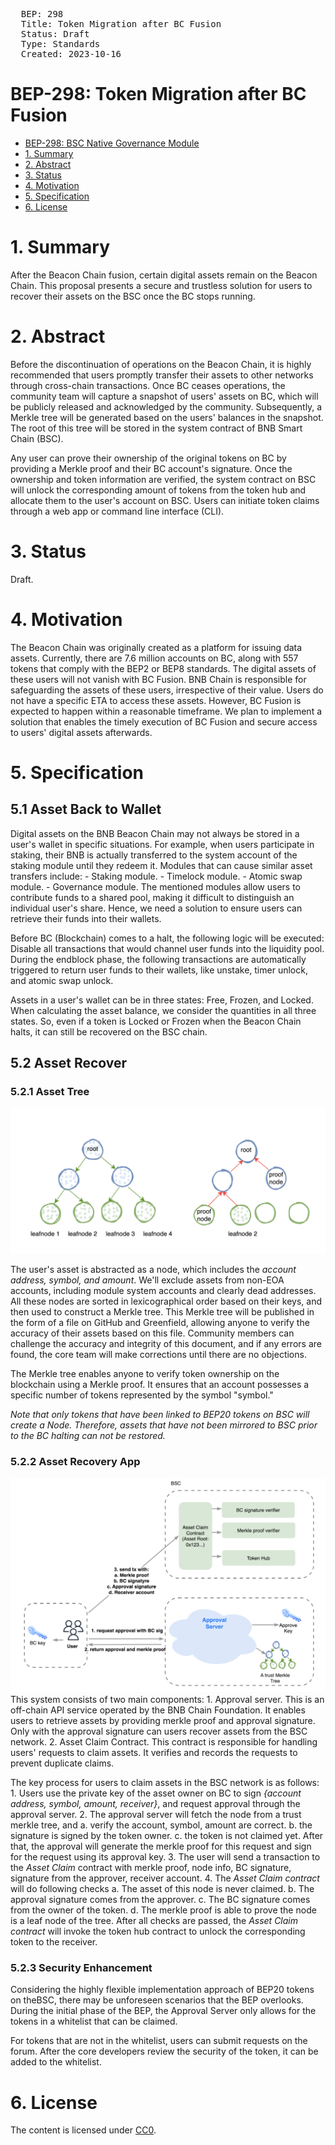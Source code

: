 <pre>
  BEP: 298
  Title: Token Migration after BC Fusion
  Status: Draft
  Type: Standards
  Created: 2023-10-16
</pre>

# BEP-298: Token Migration after BC Fusion
- [BEP-298: BSC Native Governance Module](#bep-298-token-migration-after-bc-fusion)
- [1. Summary](#1-summary)
- [2. Abstract](#2-abstract)
- [3. Status](#3-status)
- [4. Motivation](#4-motivation)
- [5. Specification](#5-specification)
- [6. License](#6-license)

# 1. Summary

After the Beacon Chain fusion, certain digital assets remain on the Beacon Chain. This proposal presents a secure and trustless solution for users to recover their assets on the BSC once the BC stops running.

# 2. Abstract

Before the discontinuation of operations on the Beacon Chain, it is highly recommended that users promptly transfer their assets to other networks through cross-chain transactions. Once BC ceases operations, the community team will capture a snapshot of users' assets on BC, which will be publicly released and acknowledged by the community. Subsequently, a Merkle tree will be generated based on the users' balances in the snapshot. The root of this tree will be stored in the system contract of BNB Smart Chain (BSC).

Any user can prove their ownership of the original tokens on BC by providing a Merkle proof and their BC account's signature. Once the ownership and token information are verified, the system contract on BSC will unlock the corresponding amount of tokens from the token hub and allocate them to the user's account on BSC. Users can initiate token claims through a web app or command line interface (CLI).

# 3. Status

Draft.

# 4. Motivation

The Beacon Chain was originally created as a platform for issuing data assets. Currently, there are 7.6 million accounts on BC, along with 557 tokens that comply with the BEP2 or BEP8 standards. The digital assets of these users will not vanish with BC Fusion. BNB Chain is responsible for safeguarding the assets of these users, irrespective of their value. Users do not have a specific ETA to access these assets. However, BC Fusion is expected to happen within a reasonable timeframe. We plan to implement a solution that enables the timely execution of BC Fusion and secure access to users' digital assets afterwards.

# 5. Specification

## 5.1 Asset Back to Wallet

Digital assets on the BNB Beacon Chain may not always be stored in a user's wallet in specific situations. For example, when users participate in staking, their BNB is actually transferred to the system account of the staking module until they redeem it. Modules that can cause similar asset transfers include:
    - Staking module.
    - Timelock module.
    - Atomic swap module.
    - Governance module.
The mentioned modules allow users to contribute funds to a shared pool, making it difficult to distinguish an individual user's share. Hence, we need a solution to ensure users can retrieve their funds into their wallets.

Before BC (Blockchain) comes to a halt, the following logic will be executed:
Disable all transactions that would channel user funds into the liquidity pool.
During the endblock phase, the following transactions are automatically triggered to return user funds to their wallets, like unstake, timer unlock, and atomic swap unlock.

Assets in a user's wallet can be in three states: Free, Frozen, and Locked. When calculating the asset balance, we consider the quantities in all three states. So, even if a token is Locked or Frozen when the Beacon Chain halts, it can still be recovered on the BSC chain.

## 5.2 Asset Recover
### 5.2.1 Asset Tree
![overview](./assets/bep-298/asset_tree.png)

The user's asset is abstracted as a node, which includes the *account address, symbol, and amount*. We'll exclude assets from non-EOA accounts, including module system accounts and clearly dead addresses. All these nodes are sorted in lexicographical order based on their keys, and then used to construct a Merkle tree. This Merkle tree will be published in the form of a file on GitHub and Greenfield, allowing anyone to verify the accuracy of their assets based on this file. Community members can challenge the accuracy and integrity of this document, and if any errors are found, the core team will make corrections until there are no objections. 

The Merkle tree enables anyone to verify token ownership on the blockchain using a Merkle proof. It ensures that an account possesses a specific number of tokens represented by the symbol "symbol." 

*Note that only tokens that have been linked to BEP20 tokens on BSC will create a Node. Therefore, assets that have not been mirrored to BSC prior to the BC halting can not be restored.*

### 5.2.2 Asset Recovery App
![overview](./assets/bep-298/asset_recovery_app.png)
This system consists of two main components:
    1. Approval server.  This is an off-chain API service operated by the BNB Chain Foundation. It enables users to retrieve assets by providing merkle proof and approval signature. Only with the approval signature can users recover assets from the BSC network.
    2. Asset Claim Contract. This contract is responsible for handling users' requests to claim assets. It verifies and records the requests to prevent duplicate claims.

The key process for users to claim assets in the BSC network is as follows:
    1. Users use the private key of the asset owner on BC to sign *{account address, symbol, amount, receiver}*, and request approval through the approval server.
    2. The approval server will fetch the node from a trust merkle tree, and 
        a. verify the account, symbol, amount are correct.
        b. the signature is signed by the token owner.
        c. the token is not claimed yet.
    After that, the approval will generate the merkle proof for this request and sign for the request using its approval key.
    3. The user will send a transaction to the *Asset Claim* contract with merkle proof, node info, BC signature, signature from the approver, receiver account.
    4. The *Asset Claim contract* will do following checks
        a. The asset of this node is never claimed.
        b. The approval signature comes from the approver.
        c. The BC signature comes from the owner of the token.
        d. The merkle proof is able to prove the node is a leaf node of the tree.
    After all checks are passed, the *Asset Claim contract* will invoke the token hub contract to unlock the corresponding token to the receiver.

### 5.2.3 Security Enhancement
Considering the highly flexible implementation approach of BEP20 tokens on theBSC, there may be unforeseen scenarios that the BEP overlooks. During the initial phase of the BEP, the Approval Server only allows for the tokens in a whitelist that can be claimed. 

For tokens that are not in the whitelist, users can submit requests on the forum. After the core developers review the security of the token, it can be added to the whitelist.

# 6. License

The content is licensed under [CC0](https://creativecommons.org/publicdomain/zero/1.0/).